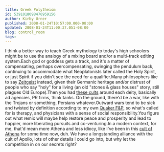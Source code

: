 ```yaml
---
title: Greek Polytheism
id: 5391018098470959156
author: Kirby Urner
published: 2008-01-24T10:57:00.000-08:00
updated: 2008-01-24T11:00:37.051-08:00
blog: control_room
tags: 
---
```


I think a better way to teach Greek mythology to today's high schoolers might be to use the analogy of a mixing board and/or a multi-track editing system.Each god or goddess gets a track, and it's a matter of compensating, perhaps overcompensating, swinging the pendulum back, continuing to accommodate what Neoplatonists later called the Holy Spirit, or just Spirit if you didn't see the need for a qualifier.Many philosophers like to say [Zeitgeist](http://en.wikipedia.org/wiki/Zeitgeist) instead, given their Germanic heritage and/or distrust of people who say "holy" for a living (an old "stones & glass houses" story, still plagues Old Europe).Then you had [these cults](http://www.imdb.com/title/tt0119282/) around each deity, basically ad agencies, PR firms, think tanks.  On the ground, there'd be a war, like with the Trojans or something, Persians whatever.Outward wars tend to be sick and twisted by definition according to my own [Quaker F&P](http://controlroom.blogspot.com/2007/12/quaker-infrastructure.html), so what's called for is therapy, and physicians with a sense of social responsibility.You figure out what remix will maybe help restore peace and prosperity and lead to happier, more liberating pursuits and co-venturing.In a modern context, for me, that'd mean more Athena and less idiocy, like I've been in this [cult of Athena](http://worldgame.blogspot.com/2006/03/temple-to-athena.html) for some time now, duh.  We have a longstanding alliance with the cult of Apollo, lots of other details I could go into, but why let the competition in on our secrets right?